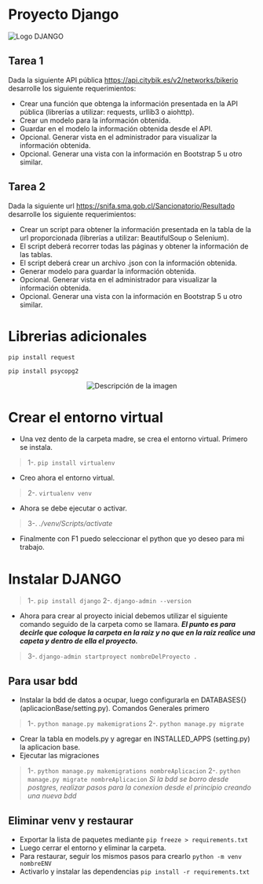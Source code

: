 # Proyecto Django

![Logo DJANGO](https://www.opengis.ch/wp-content/uploads/2020/04/django-python-logo.png)


## Tarea 1
Dada la siguiente API pública <https://api.citybik.es/v2/networks/bikerio> desarrolle los siguiente requerimientos:

-	Crear una función que obtenga la información presentada en la API pública (librerías a utilizar: requests, urllib3 o aiohttp).
-	Crear un modelo para la información obtenida.
-	Guardar en el modelo la información obtenida desde el API.
-	Opcional. Generar vista en el administrador para visualizar la información obtenida.
-	Opcional. Generar una vista con la información en Bootstrap 5 u otro similar.

## Tarea 2
Dada la siguiente url <https://snifa.sma.gob.cl/Sancionatorio/Resultado> desarrolle los siguiente requerimientos:

-	Crear un script para obtener la información presentada en la tabla de la url proporcionada (librerías a utilizar: BeautifulSoup o Selenium).
-	El script deberá recorrer todas las páginas y obtener la información de las tablas.
-	El script deberá crear un archivo .json con la información obtenida.
-	Generar modelo para guardar la información obtenida.
-	Opcional. Generar vista en el administrador para visualizar la información obtenida.
-	Opcional. Generar una vista con la información en Bootstrap 5 u otro similar.


# Librerias adicionales

`pip install request`

`pip install psycopg2`

<p align="center">
  <img src="https://www.opengis.ch/wp-content/uploads/2020/04/django-python-logo.png" alt="Descripción de la imagen">
</p>


# Crear el entorno virtual
- Una vez dento de la carpeta madre, se crea el entorno virtual. Primero se instala.
> 1-. `pip install virtualenv`
- Creo ahora el entorno virtual.
> 2-. `virtualenv venv`
- Ahora se debe ejecutar o activar.
> 3-. _./venv/Scripts/activate_
- Finalmente con F1 puedo seleccionar el python que yo deseo para mi trabajo.

# Instalar DJANGO
> 1-. `pip install django`
> 2-. `django-admin --version`
- Ahora para crear al proyecto inicial debemos utilizar el siguiente comando seguido de la carpeta como se llamara. ***El punto es para decirle que coloque la carpeta en la raiz y no que en la raiz realice una capeta y dentro de ella el proyecto.***
> 3-. `django-admin startproyect nombreDelProyecto .`





## Para usar bdd
- Instalar la bdd de datos a ocupar, luego configurarla en DATABASES{} (aplicacionBase/setting.py). Comandos Generales primero
> 1-. `python manage.py makemigrations`
> 2-. `python manage.py migrate`
- Crear la tabla en models.py y agregar en INSTALLED_APPS (setting.py) la aplicacion base.
- Ejecutar las migraciones
> 1-. `python manage.py makemigrations nombreAplicacion`
> 2-. `python manage.py migrate nombreAplicacion`
*Si la bdd se borro desde postgres, realizar pasos para la conexion desde el principio creando una nueva bdd*









## Eliminar venv y restaurar
- Exportar la lista de paquetes mediante `pip freeze > requirements.txt`
- Luego cerrar el entorno y eliminar la carpeta.
- Para restaurar, seguir los mismos pasos para crearlo `python -m venv nombreENV`
- Activarlo y instalar las dependencias `pip install -r requirements.txt`

